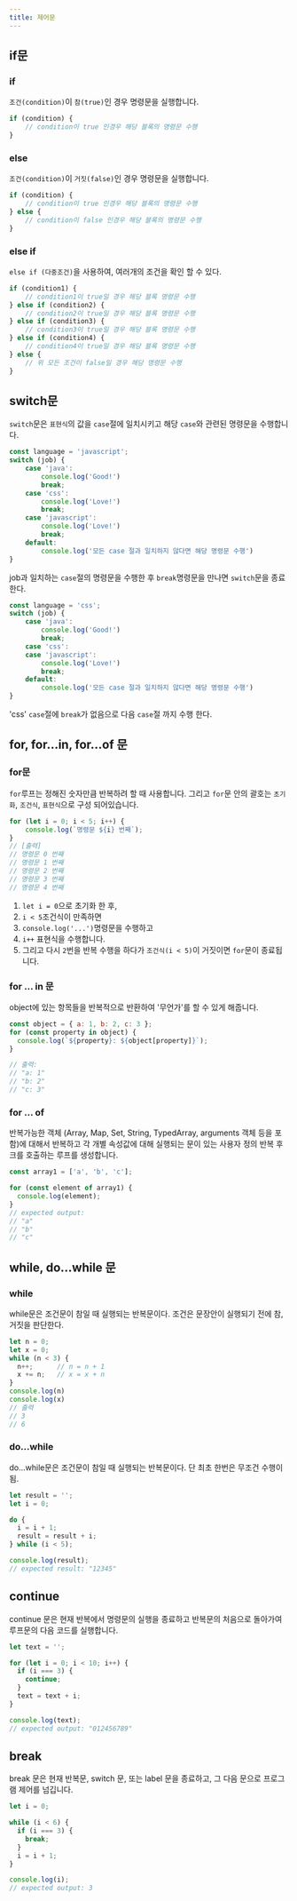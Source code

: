 ```yaml
---
title: 제어문
---
```


## if문
### if
`조건(condition)`이 `참(true)`인 경우 명령문을 실행합니다.
```javascript
if (condition) {
    // condition이 true 인경우 해당 블록의 명령문 수행
}
```

### else
`조건(condition)`이 `거짓(false)`인 경우 명령문을 실행합니다.
```javascript
if (condition) {
    // condition이 true 인경우 해당 블록의 명령문 수행
} else {
    // condition이 false 인경우 해당 블록의 명령문 수행
}
```

### else if
`else if (다중조건)`을 사용하여, 여러개의 조건을 확인 할 수 있다.
```javascript
if (condition1) {
    // condition1이 true일 경우 해당 블록 명령문 수행
} else if (condition2) {
    // condition2이 true일 경우 해당 블록 명령문 수행
} else if (condition3) {
    // condition3이 true일 경우 해당 블록 명령문 수행
} else if (condition4) {
    // condition4이 true일 경우 해당 블록 명령문 수행
} else {
    // 위 모든 조건이 false일 경우 해당 명령문 수행
}
```
## switch문
`switch`문은 `표현식`의 값을 `case`절에 일치시키고 해당 `case`와 관련된 명령문을 수행합니다.
```javascript
const language = 'javascript';
switch (job) {
    case 'java':
        console.log('Good!')
        break;
    case 'css':
        console.log('Love!')
        break;
    case 'javascript':
        console.log('Love!')
        break;
    default:
        console.log('모든 case 절과 일치하지 않다면 해당 명령문 수행')
}
```
job과 일치하는 `case`절의 명령문을 수행한 후 `break`명령문을 만나면 `switch`문을 종료한다.
```javascript
const language = 'css';
switch (job) {
    case 'java':
        console.log('Good!')
        break;
    case 'css':
    case 'javascript':
        console.log('Love!')
        break;
    default:
        console.log('모든 case 절과 일치하지 않다면 해당 명령문 수행')
}
```
'css' `case`절에 `break`가 없음으로 다음 `case`절 까지 수행 한다.

## for, for...in, for...of 문
### for문
`for`루프는 정해진 숫자만큼 반복하려 할 때 사용합니다. 그리고 `for`문 안의 괄호는 `초기화`, `조건식`, `표현식`으로 구성 되어있습니다.
```javascript
for (let i = 0; i < 5; i++) {
    console.log(`명령문 ${i} 번째`);
}
// [출력]
// 명령문 0 번째
// 명령문 1 번째
// 명령문 2 번째
// 명령문 3 번째
// 명령문 4 번째
```
1. `let i = 0`으로 초기화 한 후,<br>
2. `i < 5`조건식이 만족하면<br>
3. `console.log('...')`명령문을 수행하고<br>
4. `i++` 표현식을 수행합니다.
5. 그리고 다시 `2`번을 반복 수행을 하다가 `조건식(i < 5)`이 거짓이면 `for`문이 종료됩니다.

### for ... in 문
object에 있는 항목들을 반복적으로 반환하여 '무언가'를 할 수 있게 해줍니다.
```javascript
const object = { a: 1, b: 2, c: 3 };
for (const property in object) {
  console.log(`${property}: ${object[property]}`);
}

// 출력:
// "a: 1"
// "b: 2"
// "c: 3"
```

### for ... of
반복가능한 객체 (Array, Map, Set, String, TypedArray, arguments 객체 등을 포함)에 대해서 반복하고 각 개별 속성값에 대해 실행되는 문이 있는 사용자 정의 반복 후크를 호출하는 루프를 생성합니다.

```javascript
const array1 = ['a', 'b', 'c'];

for (const element of array1) {
  console.log(element);
}
// expected output: 
// "a"
// "b"
// "c"

```


## while, do...while 문
### while
while문은 조건문이 참일 때 실행되는 반복문이다. 조건은 문장안이 실행되기 전에 참, 거짓을 판단한다.
```javascript
let n = 0;
let x = 0;
while (n < 3) {
  n++;      // n = n + 1
  x += n;   // x = x + n 
}
console.log(n)
console.log(x)
// 출력
// 3
// 6
```
### do...while
do...while문은 조건문이 참일 때 실행되는 반복문이다. 단 최초 한번은 무조건 수행이됨.
```javascript
let result = '';
let i = 0;

do {
  i = i + 1;
  result = result + i;
} while (i < 5);

console.log(result);
// expected result: "12345"
```

## continue
continue 문은 현재 반복에서 명령문의 실행을 종료하고 반복문의 처음으로 돌아가여 루프문의 다음 코드를 실행합니다.
```javascript
let text = '';

for (let i = 0; i < 10; i++) {
  if (i === 3) {
    continue;
  }
  text = text + i;
}

console.log(text);
// expected output: "012456789"
```

## break
break 문은 현재 반복문, switch 문, 또는 label 문을 종료하고, 그 다음 문으로 프로그램 제어를 넘깁니다.
```javascript
let i = 0;

while (i < 6) {
  if (i === 3) {
    break;
  }
  i = i + 1;
}

console.log(i);
// expected output: 3
```